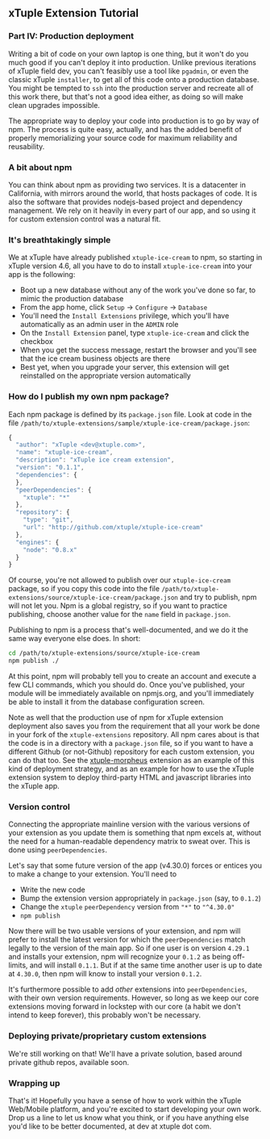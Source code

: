 ## xTuple Extension Tutorial
### Part IV: Production deployment

Writing a bit of code on your own laptop is one thing, but it won't do you much good if you can't deploy it into production. Unlike previous iterations of xTuple field dev, you can't feasibly use a tool like `pgadmin`, or even the classic xTuple `installer`, to get all of this code onto a production database. You might be tempted to `ssh` into the production server and recreate all of this work there, but that's not a good idea either, as doing so will make clean upgrades impossible.

The appropriate way to deploy your code into production is to go by way of npm. The process is quite easy, actually, and has the added benefit of properly memorializing your source code for maximum reliability and reusability.

### A bit about npm

You can think about npm as providing two services. It is a datacenter in California, with mirrors around the world, that hosts packages of code. It is also the software that provides nodejs-based project and dependency management. We rely on it heavily in every part of our app, and so using it for custom extension control was a natural fit.

### It's breathtakingly simple

We at xTuple have already published `xtuple-ice-cream` to npm, so starting in xTuple version 4.6, all you have to do to install `xtuple-ice-cream` into your app is the following:

- Boot up a new database without any of the work you've done so far, to mimic the production database
- From the app home, click `Setup` -> `Configure` -> `Database`
- You'll need the `Install Extensions` privilege, which you'll have automatically as an admin user in the `ADMIN` role
- On the `Install Extension` panel, type `xtuple-ice-cream` and click the checkbox
- When you get the success message, restart the browser and you'll see that the ice cream business objects are there
- Best yet, when you upgrade your server, this extension will get reinstalled on the appropriate version automatically

### How do I publish my own npm package?

Each npm package is defined by its `package.json` file. Look at code in the file `/path/to/xtuple-extensions/sample/xtuple-ice-cream/package.json`:
```js
{
  "author": "xTuple <dev@xtuple.com>",
  "name": "xtuple-ice-cream",
  "description": "xTuple ice cream extension",
  "version": "0.1.1",
  "dependencies": {
  },
  "peerDependencies": {
    "xtuple": "*"
  },
  "repository": {
    "type": "git",
    "url": "http://github.com/xtuple/xtuple-ice-cream"
  },
  "engines": {
    "node": "0.8.x"
  }
}
```

Of course, you're not allowed to publish over our `xtuple-ice-cream` package, so if you copy this code into the file
`/path/to/xtuple-extensions/source/xtuple-ice-cream/package.json` and try to publish, npm will not let you. Npm is a 
global registry, so if you want to practice publishing, choose another value for the `name` field in `package.json`.

Publishing to npm is a process that's well-documented, and we do it the same way everyone else does. In short:

```bash
cd /path/to/xtuple-extensions/source/xtuple-ice-cream
npm publish ./
```

At this point, npm will probably tell you to create an account and execute a few CLI commands, which you should do.
Once you've published, your module will be immediately available on npmjs.org, and you'll immediately be able to 
install it from the database configuration screen.

Note as well that the production use of npm for xTuple extension deployment also saves you from the requirement
that all your work be done in your fork of the `xtuple-extensions` repository. All npm cares about is that the code
is in a directory with a `package.json` file, so if you want to have a different Github (or not-Github) repository
for each custom extension, you can do that too. See the [xtuple-morpheus](https://github.com/shackbarth/xtuple-morpheus) 
extension as an example of this kind of deployment strategy, and as an example for how to use the xTuple
extension system to deploy third-party HTML and javascript libraries into the xTuple app.

### Version control

Connecting the appropriate mainline version with the various versions of your extension as you update them
is something that npm excels at, without the need for a human-readable dependency matrix to sweat over. This is
done using `peerDependencies`.

Let's say that some future version of the app (v4.30.0) forces or entices you to make a change to your extension.
You'll need to

- Write the new code
- Bump the extension version appropriately in `package.json` (say, to `0.1.2`)
- Change the `xtuple` `peerDependency` version from `"*"` to `"^4.30.0"`
- `npm publish`

Now there will be two usable versions of your extension, and npm will prefer to install the latest version for 
which the `peerDependencies` match legally to the version of the main app. So if one user is on version `4.29.1`
and installs your extension, npm will recognize your `0.1.2` as being off-limits, and will install `0.1.1`.
But if at the same time another user is up to date at `4.30.0`, then npm will know to install your version 
`0.1.2`.

It's furthermore possible to add *other* extensions into `peerDependencies`, with their own version
requirements. However, so long as we keep our core extensions moving forward in lockstep with our core (a
habit we don't intend to keep forever), this probably won't be necessary.

### Deploying private/proprietary custom extensions

We're still working on that! We'll have a private solution, based around private github repos, available soon.

### Wrapping up

That's it! Hopefully you have a sense of how to work within the xTuple Web/Mobile platform, and you're excited to start developing your own work. Drop us a line to let us know what you think, or if you have anything else you'd like to be better documented, at dev at xtuple dot com.

